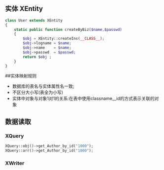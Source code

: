 
## 实体 XEntity
``` php
class User extends XEntity
{
    static public function createByBiz($name,$passwd)
    {
        $obj = XEntity::createIns(__CLASS__);
        $obj->logname = $name;
        $obj->name    = $name;
        $obj->passwd  = $passwd;
        return $obj ;
    }
}
```

##实体映射规则
- 数据库的表名与实体属性名一致;
- 不区分大小写(表全为小写) 
- 实体中对象与对象1对1的关系:在表中使用classname__id的方式表示关联的对象

## 数据读取

###  XQuery

``` php
XQuery::obj()->get_Author_by_id("1000");
XQuery::arr()->get_Author_by_id("1000");
```

### XWriter
